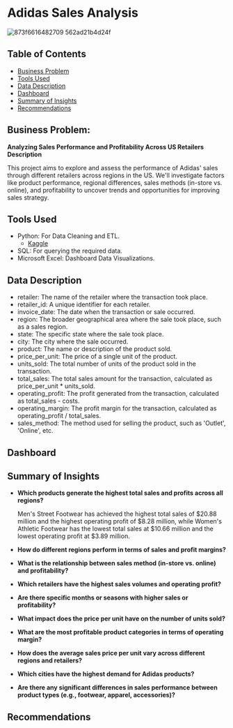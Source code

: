# Adidas Sales Analysis
![873f6616482709 562ad21b4d24f](https://github.com/user-attachments/assets/adba7a20-c6e7-4cee-954f-8e7cf10d7932)

## Table of Contents
* [Business Problem](#business-problem)
* [Tools Used](#tools-used)
* [Data Description](#data-description)
* [Dashboard](#dashboard)
* [Summary of Insights](#summary-of-insights)
* [Recommendations](#recommendations)

## Business Problem: 
**Analyzing Sales Performance and Profitability Across US Retailers Description**

This project aims to explore and assess the performance of Adidas' sales through different retailers across regions in the US. We'll investigate factors like product performance, regional differences, sales methods (in-store vs. online), and profitability to uncover trends and opportunities for improving sales strategy.

## Tools Used
- Python: For Data Cleaning and ETL.
  - [Kaggle](https://www.kaggle.com/datasets/heemalichaudhari/adidas-sales-dataset)
- SQL: For querying the required data.
- Microsoft Excel: Dashboard Data Visualizations.

## Data Description

- retailer: The name of the retailer where the transaction took place.
- retailer_id: A unique identifier for each retailer.
- invoice_date: The date when the transaction or sale occurred.
- region: The broader geographical area where the sale took place, such as a sales region.
- state: The specific state where the sale took place.
- city: The city where the sale occurred.
- product: The name or description of the product sold.
- price_per_unit: The price of a single unit of the product.
- units_sold: The total number of units of the product sold in the transaction.
- total_sales: The total sales amount for the transaction, calculated as price_per_unit * units_sold.
- operating_profit: The profit generated from the transaction, calculated as total_sales - costs.
- operating_margin: The profit margin for the transaction, calculated as operating_profit / total_sales.
- sales_method: The method used for selling the product, such as 'Outlet', 'Online', etc.

## Dashboard

## Summary of Insights

- **Which products generate the highest total sales and profits across all regions?**

  Men's Street Footwear has achieved the highest total sales of $20.88 million and the highest operating profit of $8.28 million, while Women's Athletic Footwear has the lowest total sales at $10.66 million and the lowest operating profit at $3.89 million.

- **How do different regions perform in terms of sales and profit margins?**

- **What is the relationship between sales method (in-store vs. online) and profitability?**

- **Which retailers have the highest sales volumes and operating profit?**

- **Are there specific months or seasons with higher sales or profitability?**

- **What impact does the price per unit have on the number of units sold?**

- **What are the most profitable product categories in terms of operating margin?**

- **How does the average sales price per unit vary across different regions and retailers?**

- **Which cities have the highest demand for Adidas products?**

- **Are there any significant differences in sales performance between product types (e.g., footwear, apparel, accessories)?**

## Recommendations
